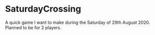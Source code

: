 # SaturdayCrossing
A quick game I want to make during the Saturday of 29th August 2020. Planned to be for 2 players.
